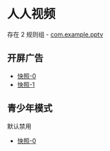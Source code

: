 # 人人视频

存在 2 规则组 - [com.example.pptv](/src/apps/com.example.pptv.ts)

## 开屏广告

- [快照-0](https://i.gkd.li/import/13669401)
- [快照-1](https://i.gkd.li/import/13761160)

## 青少年模式

默认禁用

- [快照-0](https://i.gkd.li/import/13761159)
